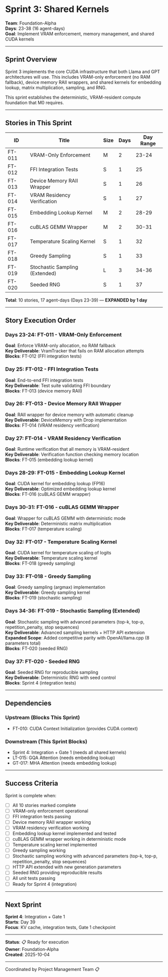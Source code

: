# Sprint 3: Shared Kernels

**Team**: Foundation-Alpha  
**Days**: 23-38 (16 agent-days)  
**Goal**: Implement VRAM enforcement, memory management, and shared CUDA kernels

---

## Sprint Overview

Sprint 3 implements the core CUDA infrastructure that both Llama and GPT architectures will use. This includes VRAM-only enforcement (no RAM fallback), device memory RAII wrappers, and shared kernels for embedding lookup, matrix multiplication, sampling, and RNG.

This sprint establishes the deterministic, VRAM-resident compute foundation that M0 requires.

---

## Stories in This Sprint

| ID | Title | Size | Days | Day Range |
|----|-------|------|------|-----------|
| FT-011 | VRAM-Only Enforcement | M | 2 | 23-24 |
| FT-012 | FFI Integration Tests | S | 1 | 25 |
| FT-013 | Device Memory RAII Wrapper | S | 1 | 26 |
| FT-014 | VRAM Residency Verification | S | 1 | 27 |
| FT-015 | Embedding Lookup Kernel | M | 2 | 28-29 |
| FT-016 | cuBLAS GEMM Wrapper | M | 2 | 30-31 |
| FT-017 | Temperature Scaling Kernel | S | 1 | 32 |
| FT-018 | Greedy Sampling | S | 1 | 33 |
| FT-019 | Stochastic Sampling (Extended) | L | 3 | 34-36 |
| FT-020 | Seeded RNG | S | 1 | 37 |

**Total**: 10 stories, 17 agent-days (Days 23-39) — **EXPANDED by 1 day**

---

## Story Execution Order

### Days 23-24: FT-011 - VRAM-Only Enforcement
**Goal**: Enforce VRAM-only allocation, no RAM fallback  
**Key Deliverable**: VramTracker that fails on RAM allocation attempts  
**Blocks**: FT-012 (FFI integration tests)

### Day 25: FT-012 - FFI Integration Tests
**Goal**: End-to-end FFI integration tests  
**Key Deliverable**: Test suite validating FFI boundary  
**Blocks**: FT-013 (device memory RAII)

### Day 26: FT-013 - Device Memory RAII Wrapper
**Goal**: RAII wrapper for device memory with automatic cleanup  
**Key Deliverable**: DeviceMemory<T> with Drop implementation  
**Blocks**: FT-014 (VRAM residency verification)

### Day 27: FT-014 - VRAM Residency Verification
**Goal**: Runtime verification that all memory is VRAM-resident  
**Key Deliverable**: Verification function checking memory location  
**Blocks**: FT-015 (embedding lookup kernel)

### Days 28-29: FT-015 - Embedding Lookup Kernel
**Goal**: CUDA kernel for embedding lookup (FP16)  
**Key Deliverable**: Optimized embedding lookup kernel  
**Blocks**: FT-016 (cuBLAS GEMM wrapper)

### Days 30-31: FT-016 - cuBLAS GEMM Wrapper
**Goal**: Wrapper for cuBLAS GEMM with deterministic mode  
**Key Deliverable**: Deterministic matrix multiplication  
**Blocks**: FT-017 (temperature scaling)

### Day 32: FT-017 - Temperature Scaling Kernel
**Goal**: CUDA kernel for temperature scaling of logits  
**Key Deliverable**: Temperature scaling kernel  
**Blocks**: FT-018 (greedy sampling)

### Day 33: FT-018 - Greedy Sampling
**Goal**: Greedy sampling (argmax) implementation  
**Key Deliverable**: Greedy sampling kernel  
**Blocks**: FT-019 (stochastic sampling)

### Days 34-36: FT-019 - Stochastic Sampling (Extended)
**Goal**: Stochastic sampling with advanced parameters (top-k, top-p, repetition_penalty, stop sequences)  
**Key Deliverable**: Advanced sampling kernels + HTTP API extension  
**Expanded Scope**: Added competitive parity with OpenAI/llama.cpp (8 parameters total)  
**Blocks**: FT-020 (seeded RNG)

### Day 37: FT-020 - Seeded RNG
**Goal**: Seeded RNG for reproducible sampling  
**Key Deliverable**: Deterministic RNG with seed control  
**Blocks**: Sprint 4 (integration tests)

---

## Dependencies

### Upstream (Blocks This Sprint)
- FT-010: CUDA Context Initialization (provides CUDA context)

### Downstream (This Sprint Blocks)
- Sprint 4: Integration + Gate 1 (needs all shared kernels)
- LT-015: GQA Attention (needs embedding lookup)
- GT-017: MHA Attention (needs embedding lookup)

---

## Success Criteria

Sprint is complete when:
- [ ] All 10 stories marked complete
- [ ] VRAM-only enforcement operational
- [ ] FFI integration tests passing
- [ ] Device memory RAII wrapper working
- [ ] VRAM residency verification working
- [ ] Embedding lookup kernel implemented and tested
- [ ] cuBLAS GEMM wrapper working in deterministic mode
- [ ] Temperature scaling kernel implemented
- [ ] Greedy sampling working
- [ ] Stochastic sampling working with advanced parameters (top-k, top-p, repetition_penalty, stop sequences)
- [ ] HTTP API extended with new generation parameters
- [ ] Seeded RNG providing reproducible results
- [ ] All unit tests passing
- [ ] Ready for Sprint 4 (integration)

---

## Next Sprint

**Sprint 4**: Integration + Gate 1  
**Starts**: Day 39  
**Focus**: KV cache, integration tests, Gate 1 checkpoint

---

**Status**: 📋 Ready for execution  
**Owner**: Foundation-Alpha  
**Created**: 2025-10-04

---
Coordinated by Project Management Team 📋
